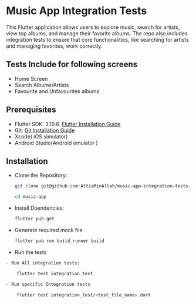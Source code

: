 # Music App Integration Tests 

This Flutter application allows users to explore music, search for artists, view top albums, and manage their favorite albums. The repo also includes integration tests to ensure that core functionalities, like searching for artists and managing favorites, work correctly.

## Tests Include for following screens
- Home Screen 
- Search Albums/Artists
- Favourite and Unfavourites albums

## Prerequisites

- Flutter SDK: 3.19.6. [Flutter Installation Guide](https://docs.flutter.dev/release/archive)
- Git: [Git Installation Guide](https://git-scm.com/book/en/v2/Getting-Started-Installing-Git)
- Xcode( iOS simulator)
- Android Studio(Android emulator )

## Installation

- Clone the Repository:
   ```bash
   git clone git@github.com:AttiaMinAllah/music-app-integration-tests.git
   
   cd music-app


- Install Doendencies:
    ```bash
    flutter pub get

- Generate required mock file
    ```bash
    flutter pub run build_runner build

- Run the tests
```bash
- Run All integration tests:

    flutter test integration_test

- Run specific Integration tests

    flutter test integration_test/<test_file_name>.dart




